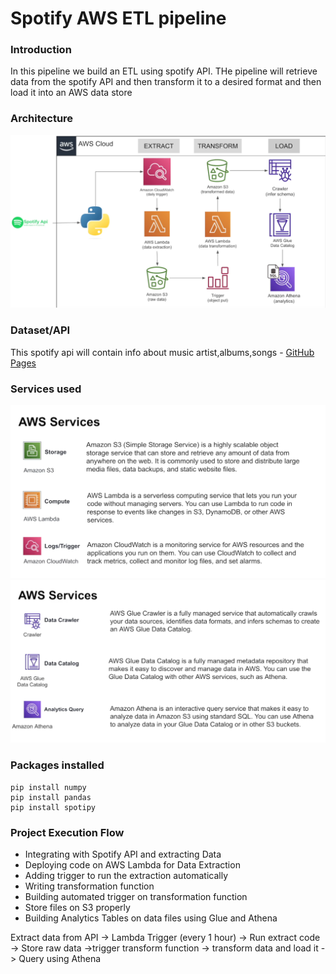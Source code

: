 # Spotify AWS ETL pipeline


### Introduction
In this pipeline we build an ETL using spotify API. THe pipeline will retrieve data from the spotify API and then transform it to a desired format and then load it into an AWS data store

### Architecture
![](https://github.com/ansel9618/AWS-ETL-Data-pipeline/blob/main/images/2.0_architecture.png)

### Dataset/API
This spotify api will contain info about music artist,albums,songs - [GitHub Pages](https://developer.spotify.com/documentation/web-api)

### Services used
![](https://github.com/ansel9618/AWS-ETL-Data-pipeline/blob/main/images/3.0_.png)
![](https://github.com/ansel9618/AWS-ETL-Data-pipeline/blob/main/images/4.0_.png)

### Packages installed
```
pip install numpy
pip install pandas
pip install spotipy
```
### Project Execution Flow

* Integrating with Spotify API and extracting Data
* Deploying code on AWS Lambda for Data Extraction
* Adding trigger to run the extraction automatically
* Writing transformation function
* Building automated trigger on transformation function
* Store files on S3 properly
* Building Analytics Tables on data files using Glue and Athena

Extract data from API -> Lambda Trigger (every 1 hour) -> Run extract code -> Store raw data ->trigger transform function -> transform data and load it -> Query using Athena
